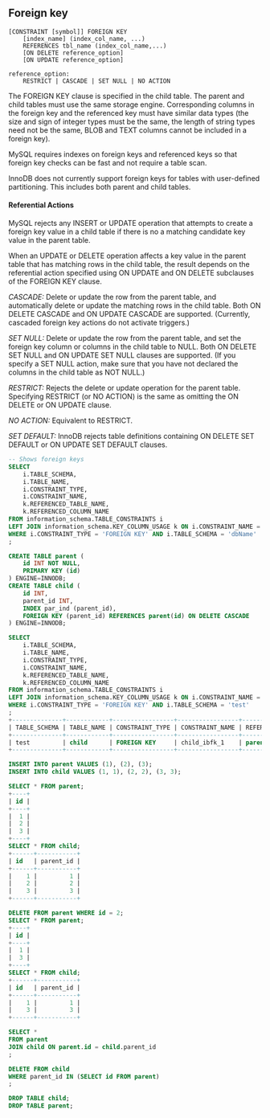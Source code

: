 Foreign key
-

````
[CONSTRAINT [symbol]] FOREIGN KEY
    [index_name] (index_col_name, ...)
    REFERENCES tbl_name (index_col_name,...)
    [ON DELETE reference_option]
    [ON UPDATE reference_option]

reference_option:
    RESTRICT | CASCADE | SET NULL | NO ACTION
````

The FOREIGN KEY clause is specified in the child table.
The parent and child tables must use the same storage engine.
Corresponding columns in the foreign key and the referenced key must have similar data types
(the size and sign of integer types must be the same, the length of string types need not be the same,
BLOB and TEXT columns cannot be included in a foreign key).

MySQL requires indexes on foreign keys and referenced keys
so that foreign key checks can be fast and not require a table scan.

InnoDB does not currently support foreign keys for tables with user-defined partitioning.
This includes both parent and child tables.

#### Referential Actions

MySQL rejects any INSERT or UPDATE operation that attempts to create a foreign key value in a child table
if there is no a matching candidate key value in the parent table.

When an UPDATE or DELETE operation affects a key value in the parent table
that has matching rows in the child table,
the result depends on the referential action specified using ON UPDATE and ON DELETE
subclauses of the FOREIGN KEY clause.

*CASCADE:*
Delete or update the row from the parent table,
and automatically delete or update the matching rows in the child table.
Both ON DELETE CASCADE and ON UPDATE CASCADE are supported.
(Currently, cascaded foreign key actions do not activate triggers.)

*SET NULL:*
Delete or update the row from the parent table,
and set the foreign key column or columns in the child table to NULL.
Both ON DELETE SET NULL and ON UPDATE SET NULL clauses are supported.
(If you specify a SET NULL action,
make sure that you have not declared the columns in the child table as NOT NULL.)

*RESTRICT:*
Rejects the delete or update operation for the parent table.
Specifying RESTRICT (or NO ACTION) is the same as omitting the ON DELETE or ON UPDATE clause.

*NO ACTION:*
Equivalent to RESTRICT.

*SET DEFAULT:*
InnoDB rejects table definitions containing ON DELETE SET DEFAULT or ON UPDATE SET DEFAULT clauses.

````sql
-- Shows foreign keys
SELECT
    i.TABLE_SCHEMA,
    i.TABLE_NAME,
    i.CONSTRAINT_TYPE,
    i.CONSTRAINT_NAME,
    k.REFERENCED_TABLE_NAME,
    k.REFERENCED_COLUMN_NAME
FROM information_schema.TABLE_CONSTRAINTS i
LEFT JOIN information_schema.KEY_COLUMN_USAGE k ON i.CONSTRAINT_NAME = k.CONSTRAINT_NAME
WHERE i.CONSTRAINT_TYPE = 'FOREIGN KEY' AND i.TABLE_SCHEMA = 'dbName'
;

CREATE TABLE parent (
    id INT NOT NULL,
    PRIMARY KEY (id)
) ENGINE=INNODB;
CREATE TABLE child (
    id INT,
    parent_id INT,
    INDEX par_ind (parent_id),
    FOREIGN KEY (parent_id) REFERENCES parent(id) ON DELETE CASCADE
) ENGINE=INNODB;

SELECT
    i.TABLE_SCHEMA,
    i.TABLE_NAME,
    i.CONSTRAINT_TYPE,
    i.CONSTRAINT_NAME,
    k.REFERENCED_TABLE_NAME,
    k.REFERENCED_COLUMN_NAME
FROM information_schema.TABLE_CONSTRAINTS i
LEFT JOIN information_schema.KEY_COLUMN_USAGE k ON i.CONSTRAINT_NAME = k.CONSTRAINT_NAME
WHERE i.CONSTRAINT_TYPE = 'FOREIGN KEY' AND i.TABLE_SCHEMA = 'test'
;
+--------------+------------+-----------------+-----------------+-----------------------+------------------------+
| TABLE_SCHEMA | TABLE_NAME | CONSTRAINT_TYPE | CONSTRAINT_NAME | REFERENCED_TABLE_NAME | REFERENCED_COLUMN_NAME |
+--------------+------------+-----------------+-----------------+-----------------------+------------------------+
| test         | child      | FOREIGN KEY     | child_ibfk_1    | parent                | id                     |
+--------------+------------+-----------------+-----------------+-----------------------+------------------------+

INSERT INTO parent VALUES (1), (2), (3);
INSERT INTO child VALUES (1, 1), (2, 2), (3, 3);

SELECT * FROM parent;
+----+
| id |
+----+
|  1 |
|  2 |
|  3 |
+----+
SELECT * FROM child;
+------+-----------+
| id   | parent_id |
+------+-----------+
|    1 |         1 |
|    2 |         2 |
|    3 |         3 |
+------+-----------+

DELETE FROM parent WHERE id = 2;
SELECT * FROM parent;
+----+
| id |
+----+
|  1 |
|  3 |
+----+
SELECT * FROM child;
+------+-----------+
| id   | parent_id |
+------+-----------+
|    1 |         1 |
|    3 |         3 |
+------+-----------+

SELECT *
FROM parent
JOIN child ON parent.id = child.parent_id
;

DELETE FROM child
WHERE parent_id IN (SELECT id FROM parent)
;

DROP TABLE child;
DROP TABLE parent;
````
